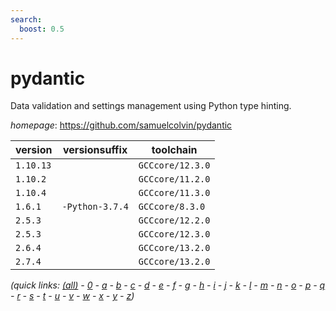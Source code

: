 ```yaml
---
search:
  boost: 0.5
---
```

# pydantic

Data validation and settings management using Python type hinting.

*homepage*: <https://github.com/samuelcolvin/pydantic>

version | versionsuffix | toolchain
--------|---------------|----------
``1.10.13`` |  | ``GCCcore/12.3.0``
``1.10.2`` |  | ``GCCcore/11.2.0``
``1.10.4`` |  | ``GCCcore/11.3.0``
``1.6.1`` | ``-Python-3.7.4`` | ``GCCcore/8.3.0``
``2.5.3`` |  | ``GCCcore/12.2.0``
``2.5.3`` |  | ``GCCcore/12.3.0``
``2.6.4`` |  | ``GCCcore/13.2.0``
``2.7.4`` |  | ``GCCcore/13.2.0``


*(quick links: [(all)](../index.md) - [0](../0/index.md) - [a](../a/index.md) - [b](../b/index.md) - [c](../c/index.md) - [d](../d/index.md) - [e](../e/index.md) - [f](../f/index.md) - [g](../g/index.md) - [h](../h/index.md) - [i](../i/index.md) - [j](../j/index.md) - [k](../k/index.md) - [l](../l/index.md) - [m](../m/index.md) - [n](../n/index.md) - [o](../o/index.md) - [p](../p/index.md) - [q](../q/index.md) - [r](../r/index.md) - [s](../s/index.md) - [t](../t/index.md) - [u](../u/index.md) - [v](../v/index.md) - [w](../w/index.md) - [x](../x/index.md) - [y](../y/index.md) - [z](../z/index.md))*

